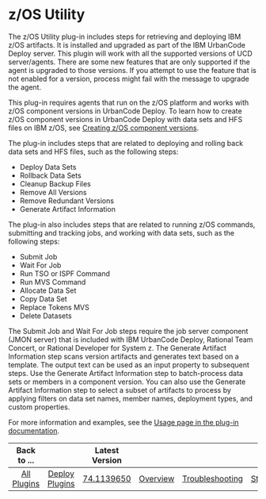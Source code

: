 
z/OS Utility
============

The z/OS Utility plug-in includes steps for retrieving and deploying IBM z/OS artifacts. It is installed and upgraded as part of the IBM UrbanCode Deploy server. This plugin will work with all the supported versions of UCD server/agents. There are some new features that are only supported if the agent is upgraded to those versions. If you attempt to use the feature that is not enabled for a version, process might fail with the message to upgrade the agent.

This plug-in requires agents that run on the z/OS platform and works with z/OS component versions in UrbanCode Deploy.
To learn how to create z/OS component versions in UrbanCode Deploy with data sets and HFS files on IBM z/OS, see [Creating z/OS component versions](https://www.ibm.com/docs/en/urbancode-deploy/7.2.1?topic=platform-creating-zos-component-versions).

The plug-in includes steps that are related to deploying and rolling back data sets and HFS files, such as the following steps:

* Deploy Data Sets
* Rollback Data Sets
* Cleanup Backup Files
* Remove All Versions
* Remove Redundant Versions
* Generate Artifact Information

The plug-in also includes steps that are related to running z/OS commands, submitting and tracking jobs, and working with data sets, such as the following steps:

* Submit Job
* Wait For Job
* Run TSO or ISPF Command
* Run MVS Command
* Allocate Data Set
* Copy Data Set
* Replace Tokens MVS
* Delete Datasets

The Submit Job and Wait For Job steps require the job server component (JMON server) that is included with IBM UrbanCode Deploy, Rational Team Concert, or Rational Developer for System z.
The Generate Artifact Information step scans version artifacts and generates text based on a template. The output text can be used as an input property to subsequent steps. Use the Generate Artifact Information step to batch-process data sets or members in a component version. You can also use the Generate Artifact Information step to select a subset of artifacts to process by applying filters on data set names, member names, deployment types, and custom properties.

For more information and examples, see the [Usage page in the plug-in documentation](https://urbancode.github.io/IBM-UCx-PLUGIN-DOCS/UCD/zos-deploy/overview.html).


|          Back to ...          |                                |                                                        Latest Version                                                         ||||||
|:-----------------------------:|:------------------------------:|:-----------------------------------------------------------------------------------------------------------------------------:| :---: | :---: | :---: | :---: | :---: |
| [All Plugins](../../index.md) | [Deploy Plugins](../README.md) | [74.1139650](https://raw.githubusercontent.com/UrbanCode/IBM-UCD-PLUGINS/main/files/zos-deploy/ucd-zos-deploy-74.1139650.zip) |[Overview](overview.md)|[Troubleshooting](troubleshooting.md)|[Steps](steps.md)|[Usage](usage.md)|[Downloads](downloads.md)|
